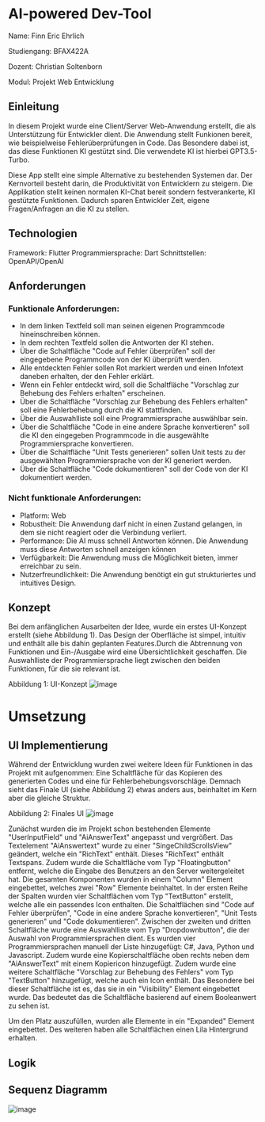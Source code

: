 # AI-powered Dev-Tool
  Name: Finn Eric Ehrlich
  
  Studiengang: BFAX422A

  Dozent: Christian Soltenborn
  
  Modul: Projekt Web Entwicklung

## Einleitung
   In diesem Projekt wurde eine Client/Server Web-Anwendung erstellt, die als Unterstützung für Entwickler dient. Die Anwendung stellt Funkionen bereit, wie beispielweise Fehlerüberprüfungen in Code.
   Das Besondere dabei ist, das diese Funktionen KI gestützt sind. Die verwendete KI ist hierbei GPT3.5-Turbo.

   Diese App stellt eine simple Alternative zu bestehenden Systemen dar. Der Kernvorteil besteht darin, die Produktivität von Entwicklern zu steigern.
   Die Applikation stellt keinen normalen KI-Chat bereit sondern festverankerte, KI gestützte Funktionen. Dadurch sparen Entwickler Zeit, eigene Fragen/Anfragen an die KI zu stellen.

## Technologien
   Framework: Flutter
   Programmiersprache: Dart
   Schnittstellen: OpenAPI/OpenAI
  
## Anforderungen

### Funktionale Anforderungen:
- In dem linken Textfeld soll man seinen eigenen Programmcode hineinschreiben können.
- In dem rechten Textfeld sollen die Antworten der KI stehen.
- Über die Schaltfläche "Code auf Fehler überprüfen" soll der eingegebene Programmcode von der KI überprüft werden.
- Alle entdeckten Fehler sollen Rot markiert werden und einen Infotext daneben erhalten, der den Fehler erklärt.
- Wenn ein Fehler entdeckt wird, soll die Schaltfläche "Vorschlag zur Behebung des Fehlers erhalten" erscheinen.
- Über die Schaltfläche "Vorschlag zur Behebung des Fehlers erhalten" soll eine Fehlerbehebung durch die KI stattfinden.
- Über die Auswahlliste soll eine Programmiersprache auswählbar sein.
- Über die Schaltfläche "Code in eine andere Sprache konvertieren" soll die KI den eingegeben Programmcode in die ausgewählte Programmiersprache konvertieren.
- Über die Schaltfläche "Unit Tests generieren" sollen Unit tests zu der ausgewählten Programmiersprache von der KI generiert werden.
- Über die Schaltfläche "Code dokumentieren" soll der Code von der KI dokumentiert werden.

### Nicht funktionale Anforderungen:
- Platform: Web
- Robustheit: Die Anwendung darf nicht in einen Zustand gelangen, in dem sie nicht reagiert oder die Verbindung verliert.
- Performance: Die AI muss schnell Antworten können. Die Anwendung muss diese Antworten schnell anzeigen können
- Verfügbarkeit: Die Anwendung muss die Möglichkeit bieten, immer erreichbar zu sein.
- Nutzerfreundlichkeit: Die Anwendung benötigt ein gut strukturiertes und intuitives Design.
   
## Konzept
  Bei dem anfänglichen Ausarbeiten der Idee, wurde ein erstes UI-Konzept erstellt (siehe Abbildung 1). Das Design der Oberfläche ist simpel, intuitiv und enthält
  alle bis dahin geplanten Features.Durch die Abtrennung von Funktionen und Ein-/Ausgabe wird eine Übersichtlichkeit geschaffen. 
  Die Auswahlliste der Programmiersprache liegt zwischen den beiden Funktionen, für die sie relevant ist.
  
  Abbildung 1: UI-Konzept
  ![image](https://github.com/FinnEhrl/web_entwicklung_BFAX422A/assets/147406212/2ff00b0a-482f-44f5-b176-5a36c26b3ba7)

# Umsetzung

## UI Implementierung
   Während der Entwicklung wurden zwei weitere Ideen für Funktionen in das Projekt mit aufgenommen: Eine Schaltfläche für das Kopieren des generierten Codes und eine für Fehlerbehebungsvorschläge.
   Demnach sieht das Finale UI (siehe Abbildung 2) etwas anders aus, beinhaltet im Kern aber die gleiche Struktur.

   Abbildung 2: Finales UI
   ![image](https://github.com/FinnEhrl/web_entwicklung_BFAX422A/assets/147406212/9c4fafca-b8e8-4f8f-bcfe-f3680b3d3733)

   Zunächst wurden die im Projekt schon bestehenden Elemente "UserInputField" und "AiAnswerText" angepasst und vergrößert. Das Textelement "AiAnswertext"
   wurde zu einer "SingeChildScrollsView" geändert, welche ein "RichText" enthält. Dieses "RichText" enthält Textspans.
   Zudem wurde die Schaltfläche vom Typ "Floatingbutton" entfernt, welche die Eingabe des Benutzers an den Server weitergeleitet hat.
   Die gesamten Komponenten wurden in einem "Column" Element eingebettet, welches zwei "Row" Elemente beinhaltet.
   In der ersten Reihe der Spalten wurden vier Schaltflächen vom Typ "TextButton" erstellt, welche alle ein passendes Icon enthalten.
   Die Schaltflächen sind "Code auf Fehler überprüfen", "Code in eine andere Sprache konvertieren", "Unit Tests generieren" und "Code dokumentieren".
   Zwischen der zweiten und dritten Schaltfläche wurde eine Auswahlliste vom Typ "Dropdownbutton", die der Auswahl von Programmiersprachen dient.
   Es wurden vier Programmiersprachen manuell der Liste hinzugefügt: C#, Java, Python und Javascript.
   Zudem wurde eine Kopierschaltfläche oben rechts neben dem "AiAnswerText" mit einem Kopiericon hinzugefügt.
   Zudem wurde eine weitere Schaltfläche "Vorschlag zur Behebung des Fehlers" vom Typ "TextButton" hinzugefügt, welche auch ein Icon enthält. 
   Das Besondere bei dieser Schaltfläche ist es, das sie in ein "Visibility" Element eingebettet wurde. 
   Das bedeutet das die Schaltfläche basierend auf einem Booleanwert zu sehen ist.
   
   Um den Platz auszufüllen, wurden alle Elemente in ein "Expanded" Element eingebettet. Des weiteren haben alle Schaltflächen einen Lila Hintergrund erhalten.
## Logik
   

## Sequenz Diagramm
![image](https://github.com/FinnEhrl/web_entwicklung_BFAX422A/assets/147406212/42e1b714-a4cd-47a5-9944-07f1a97fc9eb)
